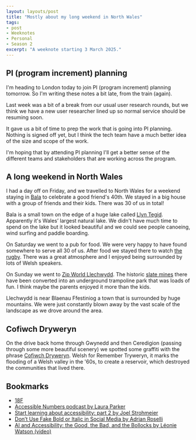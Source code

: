 ```yaml
---
layout: layouts/post
title: "Mostly about my long weekend in North Wales"
tags:
- post
- Weeknotes
- Personal
- Season 2
excerpt: "A weeknote starting 3 March 2025."
--- 
```


## PI (program increment) planning

I'm heading to London today to join PI (program increment) planning tomorrow. So I'm writing these notes a bit late, from the train (again).

Last week was a bit of a break from our usual user research rounds, but we think we have a new user researcher lined up so normal service should be resuming soon.

It gave us a bit of time to prep the work that is going into PI planning. Nothing is signed off yet, but I think the tech team have a much better idea of the size and scope of the work.

I'm hoping that by attending PI planning I'll get a better sense of the different teams and stakeholders that are working across the program.

## A long weekend in North Wales

I had a day off on Friday, and we travelled to North Wales for a weekend staying in [Bala](https://en.wikipedia.org/wiki/Bala,_Gwynedd) to celebrate a good friend's 40th. We stayed in a big house with a group of friends and their kids. There was 30 of us in total!

Bala is a small town on the edge of a huge lake called [Llyn Tegid](https://eryri.gov.wales/visit/llyn-tegid/). Apparently it's Wales’ largest natural lake. We didn't have much time to spend on the lake but it looked beautiful and we could see people canoeing, wind surfing and paddle boarding.

On Saturday we went to a pub for food. We were very happy to have found somewhere to serve all 30 of us. After food we stayed there to watch [the rugby](https://www.theguardian.com/sport/live/2025/mar/08/scotland-v-wales-six-nations-rugby-union-live-score-updates). There was a great atmosphere and I enjoyed being surrounded by lots of Welsh speakers.

On Sunday we went to [Zip World Llechwydd](https://www.zipworld.co.uk/locations/llechwedd). The historic [slate mines](https://en.wikipedia.org/wiki/Llechwedd_Slate_Caverns) there have been converted into an underground trampoline park that was loads of fun. I think maybe the parents enjoyed it more than the kids.

Llechwydd is near Blaenau Ffestiniog a town that is surrounded by huge mountains. We were just constantly blown away by the vast scale of the landscape as we drove around the area.

## <span lang="cy">Cofiwch Dryweryn</span>

On the drive back home through Gwynedd and then Ceredigion (passing through some more beautiful scenery) we spotted some graffiti with the phrase [<span lang="cy">Cofiwch Dryweryn</span>](https://en.wikipedia.org/wiki/Cofiwch_Dryweryn). Welsh for Remember Tryweryn, it marks the flooding of a Welsh valley in the '60s, to create a reservoir, which destroyed the communities that lived there.

## Bookmarks

- [18F](https://18f.org/)
- [Accessible Numbers podcast by Laura Parker](https://accessiblenumbers.com/accessible-numbers-podcast-trailer)
- [Start learning about accessibility: part 2 by Joel Strohmeier](https://www.joelstrohmeier.co.uk/blog/start-learning-about-accessibility-part-2/)
- [Don’t Use Fake Bold or Italic in Social Media by Adrian Roselli](https://adrianroselli.com/2025/03/dont-use-fake-bold-or-italic-in-social-media.html)
- [AI and Accessibility: the Good, the Bad, and the Bollocks by Léonie Watson (video)](https://www.youtube.com/watch?v=Ij-GLix2QUQ)